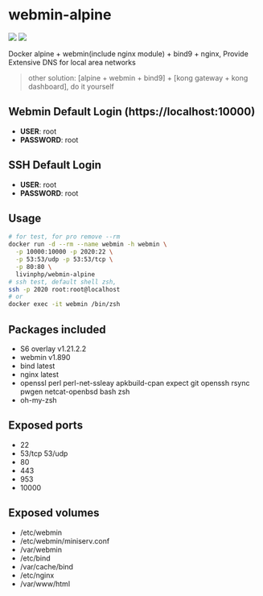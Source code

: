 # webmin-alpine
[![](https://images.microbadger.com/badges/version/livinphp/webmin-alpine.svg)](https://microbadger.com/images/livinphp/webmin-alpine "Get your own version badge on microbadger.com") [![](https://images.microbadger.com/badges/image/livinphp/webmin-alpine.svg)](https://microbadger.com/images/livinphp/webmin-alpine "Get your own image badge on microbadger.com")

Docker alpine + webmin(include nginx module) + bind9 + nginx, Provide Extensive DNS for local area networks
> other solution: [alpine + webmin + bind9] + [kong gateway + kong dashboard], do it yourself

## Webmin Default Login (https://localhost:10000)
* __USER__: root
* __PASSWORD__: root

## SSH Default Login
* __USER__: root
* __PASSWORD__: root

## Usage
```bash
# for test, for pro remove --rm
docker run -d --rm --name webmin -h webmin \
  -p 10000:10000 -p 2020:22 \
  -p 53:53/udp -p 53:53/tcp \
  -p 80:80 \
  livinphp/webmin-alpine
# ssh test, default shell zsh,  
ssh -p 2020 root:root@localhost
# or
docker exec -it webmin /bin/zsh
```

## Packages included
* S6 overlay v1.21.2.2
* webmin v1.890
* bind latest
* nginx latest
* openssl perl perl-net-ssleay apkbuild-cpan expect git openssh rsync pwgen netcat-openbsd bash zsh
* oh-my-zsh

## Exposed ports
* 22
* 53/tcp 53/udp
* 80
* 443
* 953
* 10000

## Exposed volumes
* /etc/webmin
* /etc/webmin/miniserv.conf
* /var/webmin
* /etc/bind
* /var/cache/bind
* /etc/nginx
* /var/www/html

